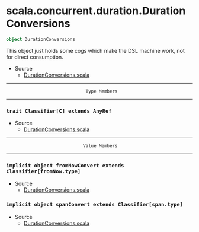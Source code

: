 
#                scala.concurrent.duration.DurationConversions                #

```scala
object DurationConversions
```

This object just holds some cogs which make the DSL machine work, not for direct
consumption.

* Source
  * [DurationConversions.scala](https://github.com/scala/scala/tree/6d09a1ba5f/src/library/scala/concurrent/duration/DurationConversions.scala#L1)


--------------------------------------------------------------------------------
                                  Type Members
--------------------------------------------------------------------------------


### `trait Classifier[C] extends AnyRef`                                     ###

* Source
  * [DurationConversions.scala](https://github.com/scala/scala/tree/6d09a1ba5f/src/library/scala/concurrent/duration/DurationConversions.scala#L1)


--------------------------------------------------------------------------------
                                 Value Members
--------------------------------------------------------------------------------


### `implicit object fromNowConvert extends Classifier[fromNow.type]`        ###

* Source
  * [DurationConversions.scala](https://github.com/scala/scala/tree/6d09a1ba5f/src/library/scala/concurrent/duration/DurationConversions.scala#L1)


### `implicit object spanConvert extends Classifier[span.type]`              ###

* Source
  * [DurationConversions.scala](https://github.com/scala/scala/tree/6d09a1ba5f/src/library/scala/concurrent/duration/DurationConversions.scala#L1)

